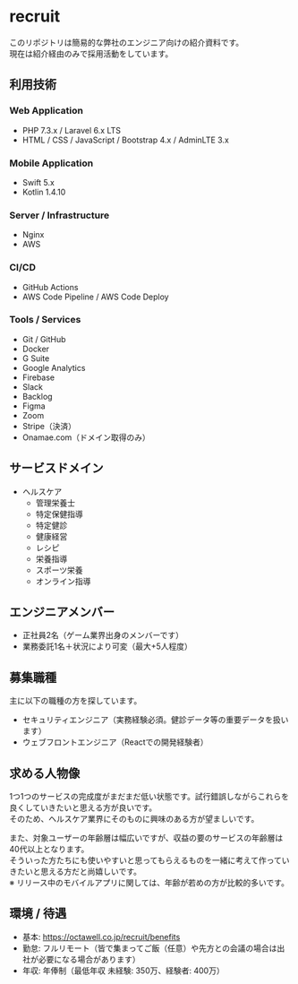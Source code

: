 # recruit

このリポジトリは簡易的な弊社のエンジニア向けの紹介資料です。  
現在は紹介経由のみで採用活動をしています。

## 利用技術

### Web Application

- PHP 7.3.x / Laravel 6.x LTS
- HTML / CSS / JavaScript / Bootstrap 4.x / AdminLTE 3.x

### Mobile Application

- Swift 5.x
- Kotlin 1.4.10

### Server / Infrastructure

- Nginx
- AWS

### CI/CD

- GitHub Actions
- AWS Code Pipeline / AWS Code Deploy

### Tools / Services

- Git / GitHub
- Docker
- G Suite
- Google Analytics
- Firebase
- Slack
- Backlog
- Figma
- Zoom
- Stripe（決済）
- Onamae.com（ドメイン取得のみ）

## サービスドメイン

- ヘルスケア
  - 管理栄養士
  - 特定保健指導
  - 特定健診
  - 健康経営
  - レシピ
  - 栄養指導
  - スポーツ栄養
  - オンライン指導

## エンジニアメンバー

- 正社員2名（ゲーム業界出身のメンバーです）
- 業務委託1名＋状況により可変（最大+5人程度）

## 募集職種

主に以下の職種の方を探しています。

- セキュリティエンジニア（実務経験必須。健診データ等の重要データを扱います）
- ウェブフロントエンジニア（Reactでの開発経験者）

## 求める人物像

1つ1つのサービスの完成度がまだまだ低い状態です。試行錯誤しながらこれらを良くしていきたいと思える方が良いです。  
そのため、ヘルスケア業界にそのものに興味のある方が望ましいです。  
  
また、対象ユーザーの年齢層は幅広いですが、収益の要のサービスの年齢層は40代以上となります。  
そういった方たちにも使いやすいと思ってもらえるものを一緒に考えて作っていきたいと思える方だと尚嬉しいです。  
※ リリース中のモバイルアプリに関しては、年齢が若めの方が比較的多いです。

## 環境 / 待遇

- 基本: https://octawell.co.jp/recruit/benefits
- 勤怠: フルリモート（皆で集まってご飯（任意）や先方との会議の場合は出社が必要になる場合があります）
- 年収: 年俸制（最低年収 未経験: 350万、経験者: 400万）
